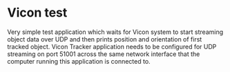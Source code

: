 # Vicon test
Very simple test application which waits for Vicon system to start streaming object data over UDP and then prints position and orientation of first tracked object. Vicon Tracker application needs to be configured for UDP streaming on port 51001 across the same network interface that the computer running this application is connected to.